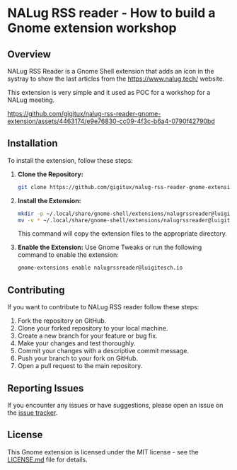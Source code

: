 # NALug RSS reader - How to build a Gnome extension workshop

## Overview

NALug RSS Reader is a Gnome Shell extension that adds an icon in the systray to show the last articles from the <https://www.nalug.tech/> website.

This extension is very simple and it used as POC for a workshop for a NALug meeting.

https://github.com/gigitux/nalug-rss-reader-gnome-extension/assets/4463174/e9e76830-cc09-4f3c-b6a4-0790f42790bd


## Installation

To install the extension, follow these steps:

1. **Clone the Repository:**

   ```bash
   git clone https://github.com/gigitux/nalug-rss-reader-gnome-extension
   ```

2. **Install the Extension:**

   ```bash
   mkdir -p ~/.local/share/gnome-shell/extensions/nalugrssreader@luigitesch.io
   mv -v * ~/.local/share/gnome-shell/extensions/nalugrssreader@luigitesch.io
   ```

   This command will copy the extension files to the appropriate directory.

3. **Enable the Extension:**
   Use Gnome Tweaks or run the following command to enable the extension:

   ```bash
   gnome-extensions enable nalugrssreader@luigitesch.io
   ```

## Contributing

If you want to contribute to NALug RSS reader follow these steps:

1. Fork the repository on GitHub.
2. Clone your forked repository to your local machine.
3. Create a new branch for your feature or bug fix.
4. Make your changes and test thoroughly.
5. Commit your changes with a descriptive commit message.
6. Push your branch to your fork on GitHub.
7. Open a pull request to the main repository.

## Reporting Issues

If you encounter any issues or have suggestions, please open an issue on the [issue tracker](https://github.com/gigitux/nalug-rss-reader-gnome-extension/issues).

## License

This Gnome extension is licensed under the MIT license - see the [LICENSE.md](LICENSE.md) file for details.
